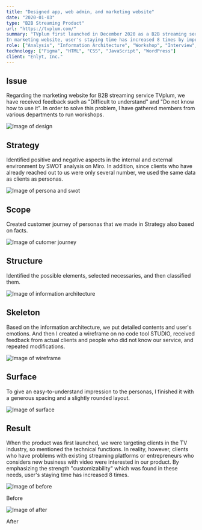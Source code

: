 ```yaml
---
title: "Designed app, web admin, and marketing website"
date: "2020-01-03"
type: "B2B Streaming Product"
url: "https://tvplum.com/"
summary: "TVplum first launched in December 2020 as a B2B streaming service. It provides a web management screen and viewing application. I took over the UI design of CMS that can organize TV programs and videos, designed a customizable application UI from scratch, and marketing website.
In marketing website, user's staying time has increased 8 times by improving with design sprints."
role: ["Analysis", "Information Architecture", "Workshop", "Interview", "Branding", "Design System", "Web Design", "App Design"]
technology: ["Figma", "HTML", "CSS", "JavaScript", "WordPress"]
client: "Enlyt, Inc."
---
```


## Issue

Regarding the marketing website for B2B streaming service TVplum, we have received feedback such as "Difficult to understand" and "Do not know how to use it". In order to solve this problem, I have gathered members from various departments to run workshops.

![Image of design](/tvplum/1.png)


## Strategy

Identified positive and negative aspects in the internal and external environment by SWOT analysis on Miro. In addition, since clients who have already reached out to us were only several number, we used the same data as clients as personas.

![Image of persona and swot](/tvplum/2.png)


## Scope

Created customer journey of personas that we made in Strategy also based on facts. 

![Image of cutomer journey](/tvplum/3.png)


## Structure

Identified the possible elements, selected necessaries, and then classified them.

![Image of information architecture](/tvplum/4.png)


## Skeleton

Based on the information architecture, we put detailed contents and user's emotions. And then I created a wireframe on no code tool STUDIO, received feedback from actual clients and people who did not know our service, and repeated modifications.

![Image of wireframe](/tvplum/5.png)


## Surface

To give an easy-to-understand impression to the personas, I finished it with a generous spacing and a slightly rounded layout.

![Image of surface](/tvplum/6.png)


## Result

When the product was first launched, we were targeting clients in the TV industry, so mentioned the technical functions. In reality, however, clients who have problems with existing streaming platforms or entrepreneurs who considers new business with video were interested in our product. By emphasizing the strength "customizability" which was found in these needs, user's staying time has increased 8 times.

![Image of before](/tvplum/7.png)

Before


![Image of after](/tvplum/8.png)

After

